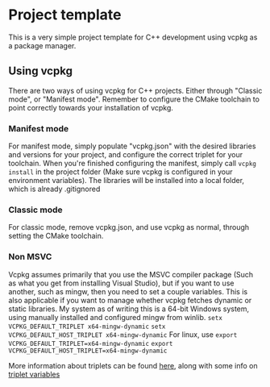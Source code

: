 # Project template
This is a very simple project template for C++ development using vcpkg as a package manager.

## Using vcpkg
There are two ways of using vcpkg for C++ projects. Either through "Classic mode", or "Manifest mode".
Remember to configure the CMake toolchain to point correctly towards your installation of vcpkg.

### Manifest mode
For manifest mode, simply populate "vcpkg.json" with the desired libraries and versions for your project, and configure the correct triplet for your toolchain.
When you're finished configuring the manifest, simply call `vcpkg install` in the project folder (Make sure vcpkg is configured in your environment variables). The libraries will be installed into a local folder, which is already .gitignored

### Classic mode
For classic mode, remove vcpkg.json, and use vcpkg as normal, through setting the CMake toolchain.

### Non MSVC
Vcpkg assumes primarily that you use the MSVC compiler package (Such as what you get from installing Visual Studio), but if you want to use another, such as mingw, then you need to set a couple variables. This is also applicable if you want to manage whether vcpkg fetches dynamic or static libraries. My system as of writing this is a 64-bit Windows system, using manually installed and configured mingw from winlib.
`setx VCPKG_DEFAULT_TRIPLET x64-mingw-dynamic`
`setx VCPKG_DEFAULT_HOST_TRIPLET x64-mingw-dynamic`
For linux, use
`export VCPKG_DEFAULT_TRIPLET=x64-mingw-dynamic`
`export VCPKG_DEFAULT_HOST_TRIPLET=x64-mingw-dynamic`

More information about triplets can be found [here](https://learn.microsoft.com/en-us/vcpkg/concepts/triplets), along with some info on [triplet variables](https://learn.microsoft.com/en-us/vcpkg/users/triplets)